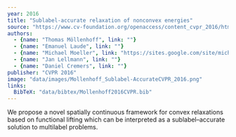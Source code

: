 ```yaml
---
year: 2016
title: "Sublabel-accurate relaxation of nonconvex energies"
source: "https://www.cv-foundation.org/openaccess/content_cvpr_2016/html/Mollenhoff_Sublabel-Accurate_Relaxation_of_CVPR_2016_paper.html"
authors:  
  - {name: "Thomas Möllenhoff", link: ""}
  - {name: "Emanuel Laude", link: ""}
  - {name: "Michael Moeller", link: "https://sites.google.com/site/michaelmoellermath"}
  - {name: "Jan Lellmann", link: ""}
  - {name: "Daniel Cremers", link: ""}
publisher: "CVPR 2016"
image: "data/images/Mollenhoff_Sublabel-AccurateCVPR_2016.png"
links:
  BibTeX: "data/bibtex/Mollenhoff2016CVPR.bib"
---
```

We propose a novel spatially continuous framework for convex relaxations based on functional lifting which can be interpreted as a sublabel–accurate solution to multilabel problems.

